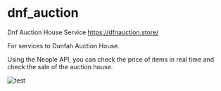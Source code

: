 # dnf_auction
Dnf Auction House Service
https://dfnauction.store/


For services to Dunfah Auction House.

Using the Neople API, you can check the price of items in real time and check the sale of the auction house.

![test](https://user-images.githubusercontent.com/132446044/235895529-782b7f08-7ae1-408c-87bb-033bf80836cb.png)
